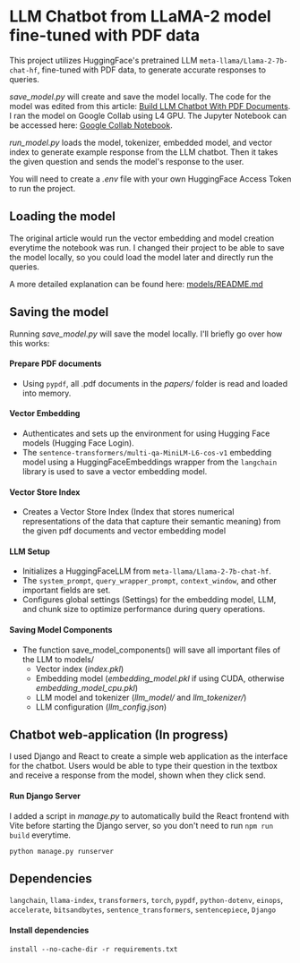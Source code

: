 # LLM Chatbot from LLaMA-2 model fine-tuned with PDF data

This project utilizes HuggingFace's pretrained LLM `meta-llama/Llama-2-7b-chat-hf`, fine-tuned with PDF data, to generate accurate responses to queries.

_save_model.py_ will create and save the model locally. The code for the model was edited from this article: [ Build LLM Chatbot With PDF Documents](https://www.linkedin.com/pulse/build-llm-chatbot-pdf-documents-peng-wang-bq5fc/). I ran the model on Google Collab using L4 GPU. The Jupyter Notebook can be accessed here: [Google Collab Notebook](https://colab.research.google.com/drive/1ittu4zTPqlZF0MFNlG_86_z_DN2kyZ9G?usp=sharing).

_run_model.py_ loads the model, tokenizer, embedded model, and vector index to generate example response from the LLM chatbot. Then it takes the given question and sends the model's response to the user.

You will need to create a _.env_ file with your own HuggingFace Access Token to run the project.

## Loading the model

The original article would run the vector embedding and model creation everytime the notebook was run. I changed their project to be able to save the model locally, so you could load the model later and directly run the queries.

A more detailed explanation can be found here: [models/README.md](models/README.md)

## Saving the model

Running _save_model.py_ will save the model locally. I'll briefly go over how this works:

#### Prepare PDF documents

- Using `pypdf`, all .pdf documents in the _papers/_ folder is read and loaded into memory.

#### Vector Embedding

- Authenticates and sets up the environment for using Hugging Face models (Hugging Face Login).
- The `sentence-transformers/multi-qa-MiniLM-L6-cos-v1` embedding model using a HuggingFaceEmbeddings wrapper from the `langchain` library is used to save a vector embedding model.

#### Vector Store Index

- Creates a Vector Store Index (Index that stores numerical representations of the data that capture their semantic meaning) from the given pdf documents and vector embedding model

#### LLM Setup

- Initializes a HuggingFaceLLM from `meta-llama/Llama-2-7b-chat-hf`.
- The `system_prompt`, `query_wrapper_prompt`, `context_window`, and other important fields are set.
- Configures global settings (Settings) for the embedding model, LLM, and chunk size to optimize performance during query operations.

#### Saving Model Components

- The function save_model_components() will save all important files of the LLM to models/
  - Vector index (_index.pkl_)
  - Embedding model (_embedding_model.pkl_ if using CUDA, otherwise _embedding_model_cpu.pkl_)
  - LLM model and tokenizer (_llm_model/_ and _llm_tokenizer/_)
  - LLM configuration (_llm_config.json_)

## Chatbot web-application (In progress)

I used Django and React to create a simple web application as the interface for the chatbot. Users would be able to type their question in the textbox and receive a response from the model, shown when they click send.

#### Run Django Server

I added a script in _manage.py_ to automatically build the React frontend with Vite before starting the Django server, so you don't need to run `npm run build` everytime.

```
python manage.py runserver
```

## Dependencies

`langchain`, `llama-index`, `transformers`, `torch`, `pypdf`, `python-dotenv`, `einops`, `accelerate`, `bitsandbytes`, `sentence_transformers`, `sentencepiece`, `Django`

#### Install dependencies

```
install --no-cache-dir -r requirements.txt
```
